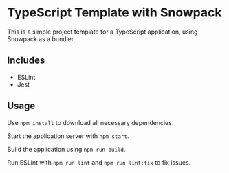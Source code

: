 # TypeScript Template with Snowpack
This is a simple project template for a TypeScript application, using Snowpack as a bundler.

## Includes
* ESLint
* Jest

## Usage
Use `npm install` to download all necessary dependencies.

Start the application server with `npm start`.

Build the application using `npm run build`.

Run ESLint with `npm run lint` and `npm run lint:fix` to fix issues.
